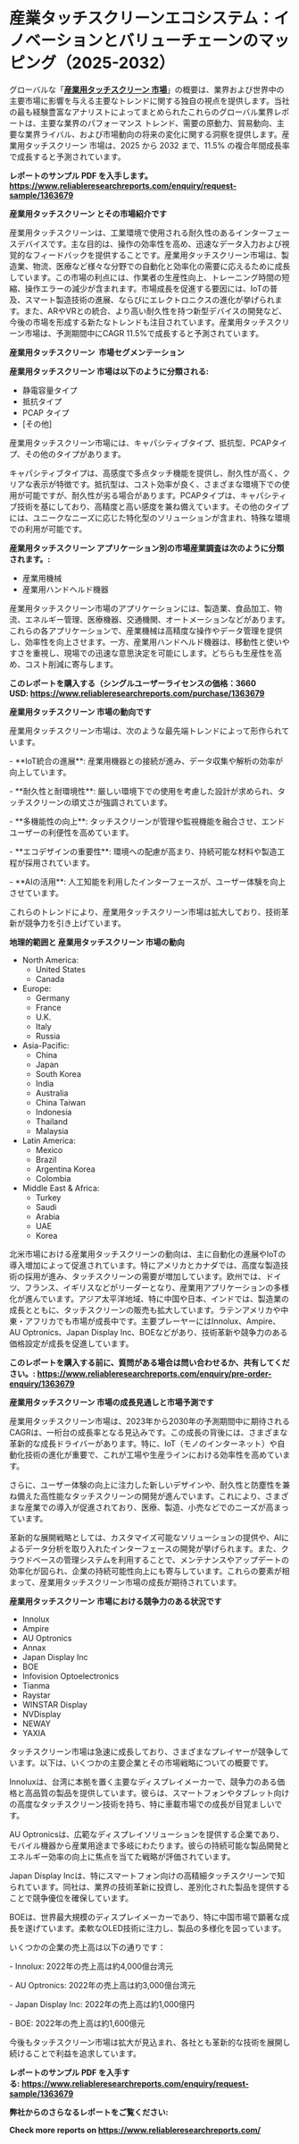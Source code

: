 <p><h1>産業タッチスクリーンエコシステム：イノベーションとバリューチェーンのマッピング（2025-2032）</h1></p><p>グローバルな「<a href="https://www.reliableresearchreports.com/global-industrial-touch-screen-market-r1363679?utm_campaign=107&utm_medium=6&utm_source=Github&utm_content=ia&utm_term=03032025&utm_id=industrial-touch-screen"><strong>産業用タッチスクリーン 市場</strong></a>」の概要は、業界および世界中の主要市場に影響を与える主要なトレンドに関する独自の視点を提供します。当社の最も経験豊富なアナリストによってまとめられたこれらのグローバル業界レポートは、主要な業界のパフォーマンス トレンド、需要の原動力、貿易動向、主要な業界ライバル、および市場動向の将来の変化に関する洞察を提供します。産業用タッチスクリーン 市場は、2025 から 2032 まで、11.5% の複合年間成長率で成長すると予測されています。</p>
<p><strong>レポートのサンプル PDF を入手します。</strong><strong><a href="https://www.reliableresearchreports.com/enquiry/request-sample/1363679?utm_campaign=107&utm_medium=6&utm_source=Github&utm_content=ia&utm_term=03032025&utm_id=industrial-touch-screen">https://www.reliableresearchreports.com/enquiry/request-sample/1363679</a></strong></p>
<p><strong>産業用タッチスクリーン とその市場紹介です</strong></p>
<p><p>産業用タッチスクリーンは、工業環境で使用される耐久性のあるインターフェースデバイスです。主な目的は、操作の効率性を高め、迅速なデータ入力および視覚的なフィードバックを提供することです。産業用タッチスクリーン市場は、製造業、物流、医療など様々な分野での自動化と効率化の需要に応えるために成長しています。この市場の利点には、作業者の生産性向上、トレーニング時間の短縮、操作エラーの減少が含まれます。市場成長を促進する要因には、IoTの普及、スマート製造技術の進展、ならびにエレクトロニクスの進化が挙げられます。また、ARやVRとの統合、より高い耐久性を持つ新型デバイスの開発など、今後の市場を形成する新たなトレンドも注目されています。産業用タッチスクリーン市場は、予測期間中にCAGR 11.5%で成長すると予測されています。</p><strong><a href="|AUTHORITHY_DOMAIN_URL|?utm_campaign=107&utm_medium=6&utm_source=Github&utm_content=ia&utm_term=03032025&utm_id=industrial-touch-screen"></a></strong></p>
<p><strong>産業用タッチスクリーン&nbsp;</strong><strong>&nbsp;市場セグメンテーション</strong></p>
<p><strong>産業用タッチスクリーン 市場は以下のように分類される:</strong>&nbsp;</p>
<p><ul><li>静電容量タイプ</li><li>抵抗タイプ</li><li>PCAP タイプ</li><li>[その他]</li></ul></p>
<p><p>産業用タッチスクリーン市場には、キャパシティブタイプ、抵抗型、PCAPタイプ、その他のタイプがあります。</p><p>キャパシティブタイプは、高感度で多点タッチ機能を提供し、耐久性が高く、クリアな表示が特徴です。抵抗型は、コスト効率が良く、さまざまな環境下での使用が可能ですが、耐久性が劣る場合があります。PCAPタイプは、キャパシティブ技術を基にしており、高精度と高い感度を兼ね備えています。その他のタイプには、ユニークなニーズに応じた特化型のソリューションが含まれ、特殊な環境での利用が可能です。</p></p>
<p><strong> 産業用タッチスクリーン アプリケーション別の市場産業調査は次のように分類されます。:</strong></p>
<p><ul><li>産業用機械</li><li>産業用ハンドヘルド機器</li></ul></p>
<p><p>産業用タッチスクリーン市場のアプリケーションには、製造業、食品加工、物流、エネルギー管理、医療機器、交通機関、オートメーションなどがあります。これらの各アプリケーションで、産業機械は高精度な操作やデータ管理を提供し、効率性を向上させます。一方、産業用ハンドヘルド機器は、移動性と使いやすさを重視し、現場での迅速な意思決定を可能にします。どちらも生産性を高め、コスト削減に寄与します。</p></p>
<p><strong>このレポートを購入する（シングルユーザーライセンスの価格：3660 USD:</strong><strong>&nbsp;<a href="https://www.reliableresearchreports.com/purchase/1363679?utm_campaign=107&utm_medium=6&utm_source=Github&utm_content=ia&utm_term=03032025&utm_id=industrial-touch-screen">https://www.reliableresearchreports.com/purchase/1363679</a></strong></p>
<p><strong>産業用タッチスクリーン 市場の動向です</strong></p>
<p><p>産業用タッチスクリーン市場は、次のような最先端トレンドによって形作られています。</p><p>- **IoT統合の進展**: 産業用機器との接続が進み、データ収集や解析の効率が向上しています。</p><p>  </p><p>- **耐久性と耐環境性**: 厳しい環境下での使用を考慮した設計が求められ、タッチスクリーンの頑丈さが強調されています。</p><p>  </p><p>- **多機能性の向上**: タッチスクリーンが管理や監視機能を融合させ、エンドユーザーの利便性を高めています。</p><p>  </p><p>- **エコデザインの重要性**: 環境への配慮が高まり、持続可能な材料や製造工程が採用されています。</p><p>  </p><p>- **AIの活用**: 人工知能を利用したインターフェースが、ユーザー体験を向上させています。</p><p>これらのトレンドにより、産業用タッチスクリーン市場は拡大しており、技術革新が競争力を引き上げています。</p></p>
<p><strong>地理的範囲と 産業用タッチスクリーン 市場の動向</strong></p>
<p><ul>
    <li>
        North America:
        <ul>
            <li>United States</li>
            <li>Canada</li>
        </ul>
    </li>
    <li>
        Europe:
        <ul>
            <li>Germany</li>
            <li>France</li>
            <li>U.K.</li>
            <li>Italy</li>
            <li>Russia</li>
        </ul>
    </li>
    <li>
        Asia-Pacific:
        <ul>
            <li>China</li>
            <li>Japan</li>
            <li>South Korea</li>
            <li>India</li>
            <li>Australia</li>
            <li>China Taiwan</li>
            <li>Indonesia</li>
            <li>Thailand</li>
            <li>Malaysia</li>
        </ul>
    </li>
    <li>
        Latin America:
        <ul>
            <li>Mexico</li>
            <li>Brazil</li>
            <li>Argentina Korea</li>
            <li>Colombia</li>
        </ul>
    </li>
    <li>
        Middle East & Africa:
        <ul>
            <li>Turkey</li>
            <li>Saudi</li>
            <li>Arabia</li>
            <li>UAE</li>
            <li>Korea</li>
        </ul>
    </li>
    </ul></p>
<p><p>北米市場における産業用タッチスクリーンの動向は、主に自動化の進展やIoTの導入増加によって促進されています。特にアメリカとカナダでは、高度な製造技術の採用が進み、タッチスクリーンの需要が増加しています。欧州では、ドイツ、フランス、イギリスなどがリーダーとなり、産業用アプリケーションの多様化が進んでいます。アジア太平洋地域、特に中国や日本、インドでは、製造業の成長とともに、タッチスクリーンの販売も拡大しています。ラテンアメリカや中東・アフリカでも市場が成長中です。主要プレーヤーにはInnolux、Ampire、AU Optronics、Japan Display Inc、BOEなどがあり、技術革新や競争力のある価格設定が成長を促進しています。</p></p>
<p><strong>このレポートを購入する前に、質問がある場合は問い合わせるか、共有してください。:&nbsp;<a href="https://www.reliableresearchreports.com/enquiry/pre-order-enquiry/1363679?utm_campaign=107&utm_medium=6&utm_source=Github&utm_content=ia&utm_term=03032025&utm_id=industrial-touch-screen">https://www.reliableresearchreports.com/enquiry/pre-order-enquiry/1363679</a></strong></p>
<p><strong>産業用タッチスクリーン 市場の成長見通しと市場予測です</strong></p>
<p><p>産業用タッチスクリーン市場は、2023年から2030年の予測期間中に期待されるCAGRは、一桁台の成長率となる見込みです。この成長の背後には、さまざまな革新的な成長ドライバーがあります。特に、IoT（モノのインターネット）や自動化技術の進化が重要で、これが工場や生産ラインにおける効率性を高めています。</p><p>さらに、ユーザー体験の向上に注力した新しいデザインや、耐久性と防塵性を兼ね備えた高性能なタッチスクリーンの開発が進んでいます。これにより、さまざまな産業での導入が促進されており、医療、製造、小売などでのニーズが高まっています。</p><p>革新的な展開戦略としては、カスタマイズ可能なソリューションの提供や、AIによるデータ分析を取り入れたインターフェースの開発が挙げられます。また、クラウドベースの管理システムを利用することで、メンテナンスやアップデートの効率化が図られ、企業の持続可能性向上にも寄与しています。これらの要素が相まって、産業用タッチスクリーン市場の成長が期待されています。</p></p>
<p><strong>産業用タッチスクリーン 市場における競争力のある状況です</strong></p>
<p><ul><li>Innolux</li><li>Ampire</li><li>AU Optronics</li><li>Annax</li><li>Japan Display Inc</li><li>BOE</li><li>Infovision Optoelectronics</li><li>Tianma</li><li>Raystar</li><li>WINSTAR Display</li><li>NVDisplay</li><li>NEWAY</li><li>YAXIA</li></ul></p>
<p><p>タッチスクリーン市場は急速に成長しており、さまざまなプレイヤーが競争しています。以下は、いくつかの主要企業とその市場戦略についての概要です。</p><p>Innoluxは、台湾に本拠を置く主要なディスプレイメーカーで、競争力のある価格と高品質の製品を提供しています。彼らは、スマートフォンやタブレット向けの高度なタッチスクリーン技術を持ち、特に車載市場での成長が目覚ましいです。</p><p>AU Optronicsは、広範なディスプレイソリューションを提供する企業であり、モバイル機器から産業用途まで多岐にわたります。彼らの持続可能な製品開発とエネルギー効率の向上に焦点を当てた戦略が評価されています。</p><p>Japan Display Incは、特にスマートフォン向けの高精細タッチスクリーンで知られています。同社は、業界の技術革新に投資し、差別化された製品を提供することで競争優位を確保しています。</p><p>BOEは、世界最大規模のディスプレイメーカーであり、特に中国市場で顕著な成長を遂げています。柔軟なOLED技術に注力し、製品の多様化を図っています。</p><p>いくつかの企業の売上高は以下の通りです：</p><p>- Innolux: 2022年の売上高は約4,000億台湾元</p><p>- AU Optronics: 2022年の売上高は約3,000億台湾元</p><p>- Japan Display Inc: 2022年の売上高は約1,000億円</p><p>- BOE: 2022年の売上高は約1,600億元</p><p>今後もタッチスクリーン市場は拡大が見込まれ、各社とも革新的な技術を展開し続けることで利益を追求しています。</p></p>
<p><strong>レポートのサンプル PDF を入手する:&nbsp;<a href="https://www.reliableresearchreports.com/enquiry/request-sample/1363679?utm_campaign=107&utm_medium=6&utm_source=Github&utm_content=ia&utm_term=03032025&utm_id=industrial-touch-screen">https://www.reliableresearchreports.com/enquiry/request-sample/1363679</a></strong></p>
<p></p>
<p></p>
<p></p>
<p></p>
<p><strong>弊社からのさらなるレポートをご覧ください:</strong></p>
<p><strong>Check more reports on <a href="https://www.reliableresearchreports.com/?utm_campaign=107&utm_medium=6&utm_source=Github&utm_content=ia&utm_term=03032025&utm_id=industrial-touch-screen">https://www.reliableresearchreports.com/</a></strong></p>